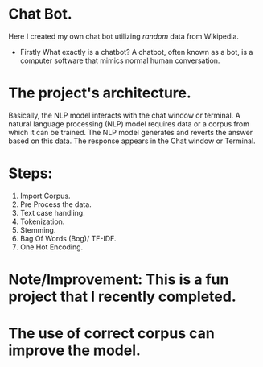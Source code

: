 # Chat Bot.

Here I created my own chat bot utilizing *random* data from Wikipedia.

* Firstly What exactly is a chatbot?
  A chatbot, often known as a bot, is a computer software that mimics normal human conversation.

# The project's architecture.
  Basically, the NLP model interacts with the chat window or terminal.
  A natural language processing (NLP) model requires data or a corpus from which it can be trained.
  The NLP model generates and reverts the answer based on this data. The response appears in the Chat window or Terminal.


# Steps: 
  1. Import Corpus.
  2. Pre Process the data.
  3. Text case handling.
  4. Tokenization.
  5. Stemming.
  6. Bag Of Words (Bog)/ TF-IDF.
  7. One Hot Encoding.


# Note/Improvement: This is a fun project that I recently completed.
# The use of correct corpus can improve the model.
